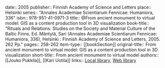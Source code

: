 date:: 2005
publisher:: Finnish Academy of Science and Letters
place:: Helsinki
series:: "Annales Academiae Scientiarum Fennicae: Humaniora, 336"
isbn:: 978-951-41-0971-3
title:: @From ancient monument to virtual model: GIS as a content production tool in 3D visualization
book-title:: "Rituals and Relations: Studies on the Society and Material Culture of the Baltic Finns. Ed. Mäntylä, Sari (Annales Academiae Scientiarum Fennicae: Humaniora, 336), Helsinki : Finnish Academy of Science and Letters, 2005. 262 Pp."
pages:: 258-262
item-type:: [[bookSection]]
original-title:: From ancient monument to virtual model: GIS as a content production tool in 3D visualization
short-title:: From ancient monument to virtual model
authors:: [[Jouko Pukkila]], [[Kari Uotila]]
links:: [Local library](zotero://select/groups/2386895/items/H8UU9F5E), [Web library](https://www.zotero.org/groups/2386895/items/H8UU9F5E)
